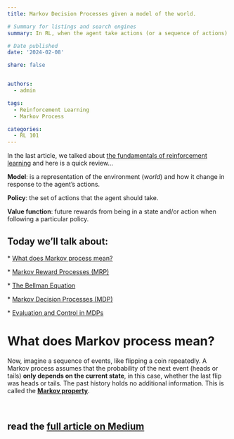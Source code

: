 ```yaml
---
title: Markov Decision Processes given a model of the world.

# Summary for listings and search engines
summary: In RL, when the agent take actions (or a sequence of actions) which means a sequence of decisions, then at this point we can say that Markov decision processes (MDP) formalizes this interaction.

# Date published
date: '2024-02-08'

share: false


authors:
  - admin

tags:
  - Reinforcement Learning
  - Markov Process

categories:
  - RL 101
---
```



In the last article, we talked about [the fundamentals of reinforcement learning](https://medium.com/@mohamedyosef101/the-fundamentals-of-reinforcement-learning-explained-f42de0053fc7) and here is a quick review…

**Model**: is a representation of the environment (*world*) and how it change in response to the agent’s actions.

**Policy**: the set of actions that the agent should take.

**Value function**: future rewards from being in a state and/or action when following a particular policy.

## **Today we’ll talk about:**

* [What does Markov process mean?](https://medium.com/@mohamedyosef101/markov-decision-processes-given-a-model-of-the-world-761fc4147cbf#9584)

* [Markov Reward Processes (MRP)](https://medium.com/@mohamedyosef101/markov-decision-processes-given-a-model-of-the-world-761fc4147cbf#2253)

* [The Bellman Equation](https://medium.com/@mohamedyosef101/markov-decision-processes-given-a-model-of-the-world-761fc4147cbf#9776)

* [Markov Decision Processes (MDP)](https://medium.com/@mohamedyosef101/markov-decision-processes-given-a-model-of-the-world-761fc4147cbf#c2bf)

* [Evaluation and Control in MDPs](https://medium.com/@mohamedyosef101/markov-decision-processes-given-a-model-of-the-world-761fc4147cbf#6227)

# **What does Markov process mean?**

Now, imagine a sequence of events, like flipping a coin repeatedly. A Markov process assumes that the probability of the next event (heads or tails) **only depends on the current state**, in this case, whether the last flip was heads or tails. The past history holds no additional information. This is called the **[Markov property](https://youtu.be/vbqkzyu2bQ0?si=4GqYMTvis0SFVMhI)**.


<div><br></div>

## read the [full article on Medium](https://medium.com/@mohamedyosef101/markov-decision-processes-given-a-model-of-the-world-761fc4147cbf)